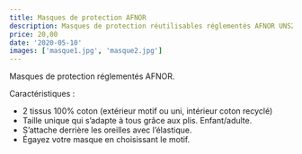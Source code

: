 ```yaml
---
title: Masques de protection AFNOR
description: Masques de protection réutilisables réglementés AFNOR UNS2
price: 20,00
date: '2020-05-10'
images: ['masque1.jpg', 'masque2.jpg']
---
```


Masques de protection réglementés AFNOR.

Caractéristiques :

- 2 tissus 100% coton (extérieur motif ou uni, intérieur coton recyclé)
- Taille unique qui s’adapte à tous grâce aux plis. Enfant/adulte.
- S’attache derrière les oreilles avec l’élastique.
- Égayez votre masque en choisissant le motif.
